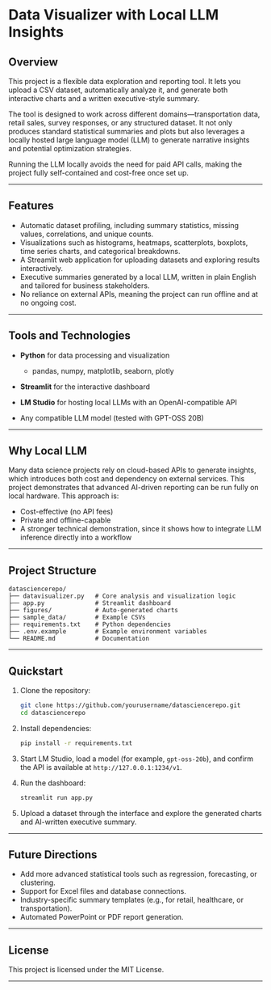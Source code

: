 # Data Visualizer with Local LLM Insights

## Overview

This project is a flexible data exploration and reporting tool. It lets you upload a CSV dataset, automatically analyze it, and generate both interactive charts and a written executive-style summary.

The tool is designed to work across different domains—transportation data, retail sales, survey responses, or any structured dataset. It not only produces standard statistical summaries and plots but also leverages a locally hosted large language model (LLM) to generate narrative insights and potential optimization strategies.

Running the LLM locally avoids the need for paid API calls, making the project fully self-contained and cost-free once set up.

---

## Features

* Automatic dataset profiling, including summary statistics, missing values, correlations, and unique counts.
* Visualizations such as histograms, heatmaps, scatterplots, boxplots, time series charts, and categorical breakdowns.
* A Streamlit web application for uploading datasets and exploring results interactively.
* Executive summaries generated by a local LLM, written in plain English and tailored for business stakeholders.
* No reliance on external APIs, meaning the project can run offline and at no ongoing cost.

---

## Tools and Technologies

* **Python** for data processing and visualization

  * pandas, numpy, matplotlib, seaborn, plotly
* **Streamlit** for the interactive dashboard
* **LM Studio** for hosting local LLMs with an OpenAI-compatible API
* Any compatible LLM model (tested with GPT-OSS 20B)

---

## Why Local LLM

Many data science projects rely on cloud-based APIs to generate insights, which introduces both cost and dependency on external services. This project demonstrates that advanced AI-driven reporting can be run fully on local hardware. This approach is:

* Cost-effective (no API fees)
* Private and offline-capable
* A stronger technical demonstration, since it shows how to integrate LLM inference directly into a workflow

---

## Project Structure

```
datasciencerepo/
├── datavisualizer.py   # Core analysis and visualization logic
├── app.py              # Streamlit dashboard
├── figures/            # Auto-generated charts
├── sample_data/        # Example CSVs
├── requirements.txt    # Python dependencies
├── .env.example        # Example environment variables
└── README.md           # Documentation
```

---

## Quickstart

1. Clone the repository:

   ```bash
   git clone https://github.com/yourusername/datasciencerepo.git
   cd datasciencerepo
   ```

2. Install dependencies:

   ```bash
   pip install -r requirements.txt
   ```

3. Start LM Studio, load a model (for example, `gpt-oss-20b`), and confirm the API is available at `http://127.0.0.1:1234/v1`.

4. Run the dashboard:

   ```bash
   streamlit run app.py
   ```

5. Upload a dataset through the interface and explore the generated charts and AI-written executive summary.

---

## Future Directions

* Add more advanced statistical tools such as regression, forecasting, or clustering.
* Support for Excel files and database connections.
* Industry-specific summary templates (e.g., for retail, healthcare, or transportation).
* Automated PowerPoint or PDF report generation.

---

## License

This project is licensed under the MIT License.

---

